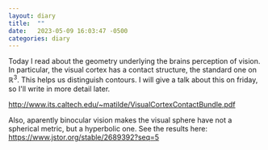 ```yaml
---
layout: diary 
title:  ""
date:   2023-05-09 16:03:47 -0500
categories: diary
---
```


Today I read about the geometry underlying the brains perception of vision. In particular, the visual cortex has a contact structure, the standard one on $\mathbb{R}^3$. This helps us distinguish contours. I will give a talk about this on friday, so I'll write in more detail later.

http://www.its.caltech.edu/~matilde/VisualCortexContactBundle.pdf

Also, aparently binocular vision makes the visual sphere have not a spherical metric, but a hyperbolic one. See the results here: 
https://www.jstor.org/stable/2689392?seq=5